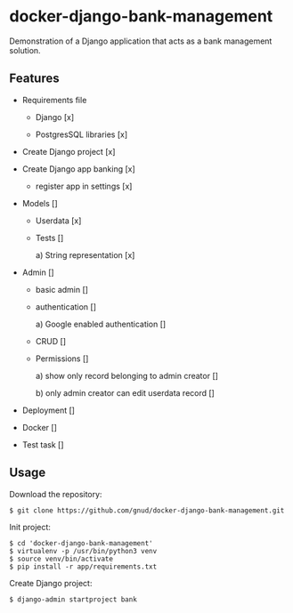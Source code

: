 # docker-django-bank-management

Demonstration of a Django application that acts as a bank management solution.

## Features

* Requirements file
 
  - Django                 [x]

  - PostgresSQL libraries  [x]

* Create Django project [x]

* Create Django app banking [x]

  - register app in settings [x]

* Models []

  - Userdata    [x]

  - Tests       []

    a)  String representation [x]

* Admin         []

  - basic admin []

  - authentication []

    a) Google enabled authentication []

  - CRUD        [] 

  - Permissions []

     a) show only record belonging to admin creator []

     b) only admin creator can edit userdata record []

* Deployment    []

 - Docker       []

 - Test task    []
 


## Usage

Download the repository:
```
$ git clone https://github.com/gnud/docker-django-bank-management.git
```

Init project:
```
$ cd 'docker-django-bank-management'
$ virtualenv -p /usr/bin/python3 venv
$ source venv/bin/activate
$ pip install -r app/requirements.txt
```

Create Django project:
```
$ django-admin startproject bank
```